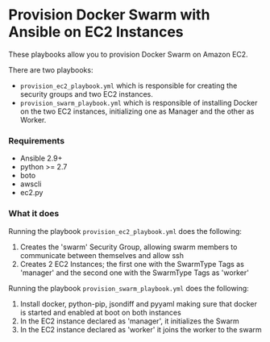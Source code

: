 # Provision Docker Swarm with Ansible on EC2 Instances

These playbooks allow you to provision Docker Swarm on Amazon EC2.

There are two playbooks:
* `provision_ec2_playbook.yml` which is responsible for creating the security groups and two EC2 instances.
* `provision_swarm_playbook.yml` which is responsible of installing Docker on the two EC2 instances, initializing one as Manager and the other as Worker.

### Requirements
   * Ansible 2.9+
   * python >= 2.7
   * boto
   * awscli
   * ec2.py

### What it does
Running the playbook `provision_ec2_playbook.yml` does the following:

1. Creates the 'swarm' Security Group, allowing swarm members to communicate between themselves and allow ssh
1. Creates 2 EC2 Instances; the first one with the SwarmType Tags as 'manager' and the second one with the SwarmType Tags as 'worker'

Running the playbook `provision_swarm_playbook.yml` does the following:

1. Install docker, python-pip, jsondiff and pyyaml making sure that docker is started and enabled at boot on both instances
1. In the EC2 instance declared as 'manager', it initializes the Swarm
1. In the EC2 instance declared as 'worker' it joins the worker to the swarm